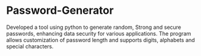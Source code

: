 # Password-Generator
 Developed a tool using python to generate random, Strong and secure passwords, 
enhancing data security for various applications. The program allows customization of password length and 
supports digits, alphabets and special characters. 
